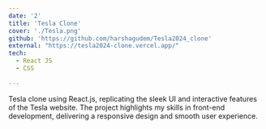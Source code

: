 ```yaml
---
date: '2'
title: 'Tesla Clone'
cover: './Tesla.png'
github: 'https://github.com/harshagudem/Tesla2024_clone'
external: "https://tesla2024-clone.vercel.app/"
tech:
  - React JS
  - CSS
  
---
```


Tesla clone using React.js, replicating the sleek UI and interactive features of the Tesla website. The project highlights my skills in front-end development, delivering a responsive design and smooth user experience.